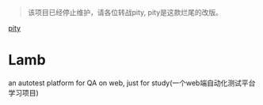 > 该项目已经停止维护，请各位转战pity, pity是这款烂尾的改版。

[pity](https://github.com/wuranxu/pity)



# Lamb
an autotest platform for QA on web, just for study(一个web端自动化测试平台学习项目)
